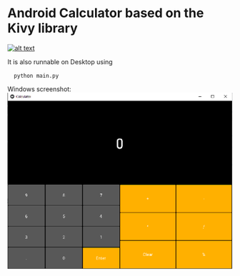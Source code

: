 # Android Calculator based on the Kivy library

[![alt text](https://kivy.org/static/images/logo_kivy_white.png)](https://kivy.org/)


It is also runnable on Desktop using
```
  python main.py
```
Windows screenshot:
![alt text](https://github.com/countenum404/Android-Calculator/blob/main/Calculate.png?raw=true)
